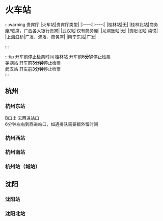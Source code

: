 # 火车站

:::warning 贵宾厅
|火车站|贵宾厅类型|
|:----:|:----:|
|桂林站|无|
|桂林北站|商务座/软席，广西各大银行贵宾|
|武汉站|仅有商务座|
|龙洞堡站|无|
|贵阳北站|禧悦|
|上海虹桥|广发、浦发，商务座|
|南宁东站|广发|

:::

:::tip 开车前停止检票时间
桂林站 开车前**5分钟**停止检票  
芜湖站 开车前**3分钟**停止检票  
武汉站 开车前**3分钟**停止检票  
:::

## 杭州

### 杭州东站

B口出 去西进站口  
6分钟左右到西进站口，如遇排队需要额外留时间

### 杭州西站

### 杭州南站

### 杭州站（城站）

## 沈阳

### 沈阳站

### 沈阳北站
